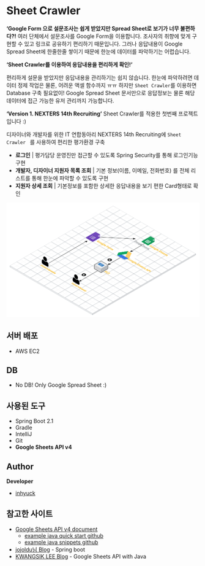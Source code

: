 # Sheet Crawler

**‘Google Form 으로 설문조사는 쉽게 받았지만 Spread Sheet로 보기가 너무 불편하다?!**
 여러 단체에서 설문조사를 Google Form을 이용합니다. 조사자의 취향에 맞게 구현할 수 있고 링크로 공유하기 편리하기 때문입니다. 그러나 응답내용이 Google Spread Sheet에 한줄한줄 쌓이기 때문에 한눈에 데이터를 파악하기는 어렵습니다.



**‘Sheet Crawler를 이용하여 응답내용을 편리하게 확인!’** 

 편리하게 설문을 받았지만 응답내용을 관리하기는 쉽지 않습니다. 한눈에 파악하려면 데이터 정제 작업은 물론, 어려운 액셀 함수까지 ㅠㅠ 하지만 `Sheet Crawler`를 이용하면 Database 구축 필요없이! Google Spread Sheet 문서만으로 응답정보는 물론 해당 데이터에 접근 가능한 유저 관리까지 가능합니다.



**‘Version 1. NEXTERS 14th Recruiting’** 
Sheet Crawler를 적용한 첫번째 프로젝트입니다 :)

디자이너와 개발자를 위한 IT 연합동아리 NEXTERS 14th Recruiting에 `Sheet Crawler ` 를 사용하여 편리한 평가환경 구축

- **로그인** | 평가담당 운영진만 접근할 수 있도록 Spring Security를 통해 로그인기능 구현 
- **개발자, 디자이너 지원자 목록 조회** | 기본 정보(이름, 이메일, 전화번호) 를 전체 리스트를 통해 한눈에 파악할 수 있도록 구현
- **지원자 상세 조회** | 기본정보를 포함한 상세한 응답내용을 보기 편한 Card형태로 확인



![프로젝트 구성도](./architecture.png)



## 서버 배포

- AWS EC2

## DB

- No DB! Only Google Spread Sheet :)

## 사용된 도구

- Spring Boot 2.1
- Gradle
- IntelliJ
- Git
- **Google Sheets API v4**

## Author

**Developer**

- [inhyuck](https://github.com/inhyuck)

## 참고한 사이트

- [Google Sheets API v4 document](https://developers.google.com/sheets/api/quickstart/java)
  - [example java quick start github](https://github.com/gsuitedevs/java-samples/tree/master/sheets/quickstart)
  - [example java snippets github](https://github.com/gsuitedevs/java-samples/tree/master/sheets/snippets)
- [jojoldu님 Blog](https://jojoldu.tistory.com/) - Spring boot
- [KWANGSIK LEE Blog](http://www.kwangsiklee.com/) - Google Sheets API with Java